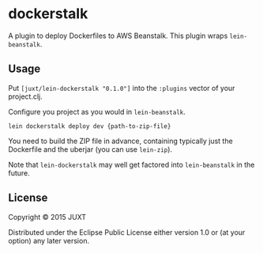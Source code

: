# dockerstalk

A plugin to deploy Dockerfiles to AWS Beanstalk. This plugin wraps `lein-beanstalk`.

## Usage

Put `[juxt/lein-dockerstalk "0.1.0"]` into the `:plugins` vector of your project.clj.

Configure you project as you would in `lein-beanstalk`.

````
lein dockerstalk deploy dev {path-to-zip-file}
````

You need to build the ZIP file in advance, containing typically just the Dockerfile and the uberjar (you can use `lein-zip`).

Note that `lein-dockerstalk` may well get factored into `lein-beanstalk` in the future.

## License

Copyright © 2015 JUXT

Distributed under the Eclipse Public License either version 1.0 or (at
your option) any later version.
